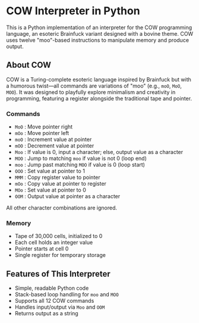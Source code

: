 # COW Interpreter in Python

This is a Python implementation of an interpreter for the COW programming language, an esoteric Brainfuck variant designed with a bovine theme. COW uses twelve "moo"-based instructions to manipulate memory and produce output.

## About COW

COW is a Turing-complete esoteric language inspired by Brainfuck but with a humorous twist—all commands are variations of "moo" (e.g., `moO`, `MoO`, `MOO`). It was designed to playfully explore minimalism and creativity in programming, featuring a register alongside the traditional tape and pointer.

### Commands
- `MoO` : Move pointer right
- `mOo` : Move pointer left
- `moO` : Increment value at pointer
- `mOO` : Decrement value at pointer
- `Moo` : If value is 0, input a character; else, output value as a character
- `MOO` : Jump to matching `moo` if value is not 0 (loop end)
- `moo` : Jump past matching `MOO` if value is 0 (loop start)
- `OOO` : Set value at pointer to 1
- `MMM` : Copy register value to pointer
- `mOo` : Copy value at pointer to register
- `MOo` : Set value at pointer to 0
- `OOM` : Output value at pointer as a character

All other character combinations are ignored.

### Memory
- Tape of 30,000 cells, initialized to 0
- Each cell holds an integer value
- Pointer starts at cell 0
- Single register for temporary storage

## Features of This Interpreter
- Simple, readable Python code
- Stack-based loop handling for `moo` and `MOO`
- Supports all 12 COW commands
- Handles input/output via `Moo` and `OOM`
- Returns output as a string
